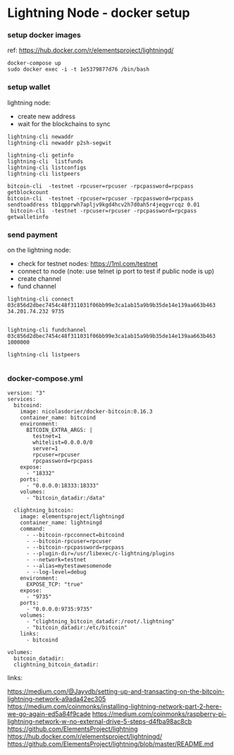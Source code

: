
# Lightning Node - docker setup

### setup docker images
ref: https://hub.docker.com/r/elementsproject/lightningd/


```
docker-compose up
sudo docker exec -i -t 1e5379877d76 /bin/bash
```




### setup wallet
lightning node:
- create new address
-  wait for the blockchains to sync

```
lightning-cli newaddr
lightning-cli newaddr p2sh-segwit

lightning-cli getinfo
lightning-cli  listfunds
lightning-cli listconfigs
lightning-cli listpeers

```

```
bitcoin-cli  -testnet -rpcuser=rpcuser -rpcpassword=rpcpass  getblockcount
bitcoin-cli  -testnet -rpcuser=rpcuser -rpcpassword=rpcpass sendtoaddress tb1qpprwh7apljv9kgd4hcv2h7d0ah5r4jeqgvrcqz 0.01
 bitcoin-cli  -testnet -rpcuser=rpcuser -rpcpassword=rpcpass  getwalletinfo

```
### send payment
on the lightning node:
 - check for testnet nodes: https://1ml.com/testnet
 - connect to node (note: use telnet ip port to test if public node is up)
 - create channel
 - fund channel


```
lightning-cli connect 03c856d2dbec7454c48f311031f06bb99e3ca1ab15a9b9b35de14e139aa663b463 34.201.74.232 9735


lightning-cli fundchannel 03c856d2dbec7454c48f311031f06bb99e3ca1ab15a9b9b35de14e139aa663b463 1000000

lightning-cli listpeers


```
### docker-compose.yml
```
version: "3"
services:
  bitcoind:
    image: nicolasdorier/docker-bitcoin:0.16.3
    container_name: bitcoind
    environment:
      BITCOIN_EXTRA_ARGS: |
        testnet=1
        whitelist=0.0.0.0/0
        server=1
        rpcuser=rpcuser
        rpcpassword=rpcpass
    expose:
      - "18332"
    ports:
      - "0.0.0.0:18333:18333"
    volumes:
      - "bitcoin_datadir:/data"

  clightning_bitcoin:
    image: elementsproject/lightningd
    container_name: lightningd
    command:
      - --bitcoin-rpcconnect=bitcoind
      - --bitcoin-rpcuser=rpcuser
      - --bitcoin-rpcpassword=rpcpass
      - --plugin-dir=/usr/libexec/c-lightning/plugins
      - --network=testnet
      - --alias=mytestawesomenode
      - --log-level=debug
    environment:
      EXPOSE_TCP: "true"
    expose:
      - "9735"
    ports:
      - "0.0.0.0:9735:9735"
    volumes:
      - "clightning_bitcoin_datadir:/root/.lightning"
      - "bitcoin_datadir:/etc/bitcoin"
    links:
      - bitcoind

volumes:
  bitcoin_datadir:
  clightning_bitcoin_datadir:
```

links:

https://medium.com/@Jayvdb/setting-up-and-transacting-on-the-bitcoin-lightning-network-a9ada42ec305
https://medium.com/coinmonks/installing-lightning-network-part-2-here-we-go-again-ed5a84f9cade
https://medium.com/coinmonks/raspberry-pi-lightning-network-w-no-external-drive-5-steps-d4fba98ac8cb
https://github.com/ElementsProject/lightning
https://hub.docker.com/r/elementsproject/lightningd/
https://github.com/ElementsProject/lightning/blob/master/README.md


